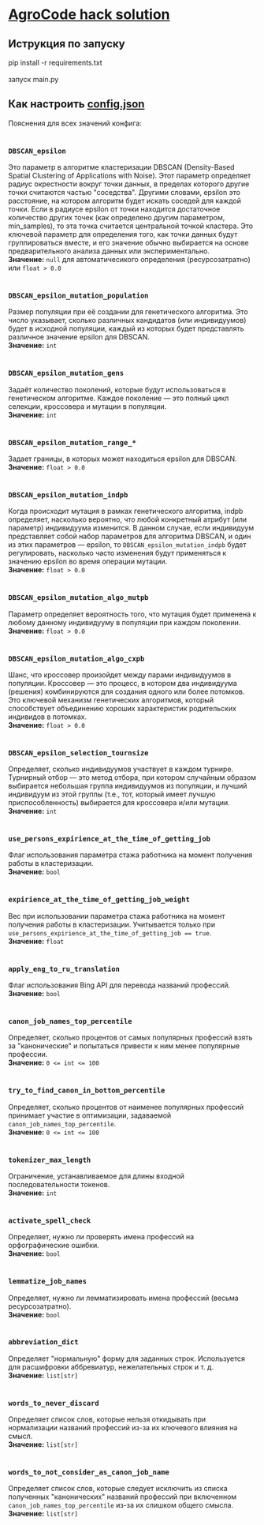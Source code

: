 # [AgroCode hack solution](https://rshbdigital.ru/agrocode-hack)

## Иструкция по запуску

pip install -r requirements.txt</br></br>
запуск main.py

## Как настроить [config.json](https://github.com/DCDsqd/AgroCode/blob/main/cfg/config.json)
Пояснения для всех значений конфига: </br></br>
### ```DBSCAN_epsilon``` 
Это параметр в алгоритме кластеризации DBSCAN (Density-Based Spatial Clustering of Applications with Noise). Этот параметр определяет радиус окрестности вокруг точки данных, в пределах которого другие точки считаются частью "соседства". Другими словами, epsilon это расстояние, на котором алгоритм будет искать соседей для каждой точки. Если в радиусе epsilon от точки находится достаточное количество других точек (как определено другим параметром, min_samples), то эта точка считается центральной точкой кластера. Это ключевой параметр для определения того, как точки данных будут группироваться вместе, и его значение обычно выбирается на основе предварительного анализа данных или экспериментально.</br>
**Значение:** ```null``` для автоматичесикого определения (ресурсозатратно) или ```float > 0.0``` </br></br>

### ```DBSCAN_epsilon_mutation_population```
Размер популяции при её создании для генетического алгоритма. Это число указывает, сколько различных кандидатов (или индивидуумов) будет в исходной популяции, каждый из которых будет представлять различное значение epsilon для DBSCAN.</br>
**Значение:** ```int``` </br></br>

### ```DBSCAN_epsilon_mutation_gens```
Задаёт количество поколений, которые будут использоваться в генетическом алгоритме. Каждое поколение — это полный цикл селекции, кроссовера и мутации в популяции.</br>
**Значение:** ```int``` </br></br>

### ```DBSCAN_epsilon_mutation_range_*```
Задает границы, в которых может находиться epsilon для DBSCAN.</br>
**Значение:** ```float > 0.0``` </br></br>

### ```DBSCAN_epsilon_mutation_indpb```
Когда происходит мутация в рамках генетического алгоритма, indpb определяет, насколько вероятно, что любой конкретный атрибут (или параметр) индивидуума изменится. В данном случае, если индивидуум представляет собой набор параметров для алгоритма DBSCAN, и один из этих параметров — epsilon, то ```DBSCAN_epsilon_mutation_indpb``` будет регулировать, насколько часто изменения будут применяться к значению epsilon во время операции мутации.</br>
**Значение:** ```float > 0.0``` </br></br>

### ```DBSCAN_epsilon_mutation_algo_mutpb```
Параметр определяет вероятность того, что мутация будет применена к любому данному индивидууму в популяции при каждом поколении.</br>
**Значение:** ```float > 0.0``` </br></br>

### ```DBSCAN_epsilon_mutation_algo_cxpb```
Шанс, что кроссовер произойдет между парами индивидуумов в популяции. Кроссовер — это процесс, в котором два индивидуума (решения) комбинируются для создания одного или более потомков. Это ключевой механизм генетических алгоритмов, который способствует объединению хороших характеристик родительских индивидов в потомках.</br>
**Значение:** ```float > 0.0``` </br></br>

### ```DBSCAN_epsilon_selection_tournsize```
Определяет, сколько индивидуумов участвует в каждом турнире. Турнирный отбор — это метод отбора, при котором случайным образом выбирается небольшая группа индивидуумов из популяции, и лучший индивидуум из этой группы (т.е., тот, который имеет лучшую приспособленность) выбирается для кроссовера и/или мутации.</br>
**Значение:** ```int``` </br></br>

### ```use_persons_expirience_at_the_time_of_getting_job```
Флаг использования параметра стажа работника на момент получения работы в кластеризации.</br>
**Значение:** ```bool``` </br></br>

### ```expirience_at_the_time_of_getting_job_weight```
Вес при использовании параметра стажа работника на момент получения работы в кластеризации. Учитывается только при ```use_persons_expirience_at_the_time_of_getting_job == true```.</br>
**Значение:** ```float``` </br></br>

### ```apply_eng_to_ru_translation```
Флаг использования Bing API для перевода названий профессий.</br>
**Значение:** ```bool``` </br></br>

### ```canon_job_names_top_percentile```
Определяет, сколько процентов от самых популярных профессий взять за "канонические" и попытаться привести к ним менее популярные профессии.</br>
**Значение:** ```0 <= int <= 100``` </br></br>

### ```try_to_find_canon_in_bottom_percentile```
Определяет, сколько процентов от наименее популярных профессий принимает участие в оптимизации, задаваемой ```canon_job_names_top_percentile```.</br>
**Значение:** ```0 <= int <= 100``` </br></br>

### ```tokenizer_max_length```
Ограничение, устанавливаемое для длины входной последовательности токенов.</br>
**Значение:** ```int``` </br></br>

### ```activate_spell_check```
Определяет, нужно ли проверять имена профессий на орфографические ошибки.</br>
**Значение:** ```bool``` </br></br>

### ```lemmatize_job_names```
Определяет, нужно ли лемматизировать имена профессий (весьма ресурсозатратно).</br>
**Значение:** ```bool``` </br></br>

### ```abbreviation_dict```
Определяет "нормальную" форму для заданных строк. Используется для расшифровки аббревиатур, нежелательных строк и т. д.</br>
**Значение:** ```list[str]``` </br></br>

### ```words_to_never_discard```
Определяет список слов, которые нельзя откидывать при нормализации названий профессий из-за их ключевого влияния на смысл.</br>
**Значение:** ```list[str]``` </br></br>

### ```words_to_not_consider_as_canon_job_name```
Определяет список слов, которые следует исключить из списка полученных "канонических" названий профессий при включенном ```canon_job_names_top_percentile``` из-за их слишком общего смысла.</br>
**Значение:** ```list[str]``` </br></br>
